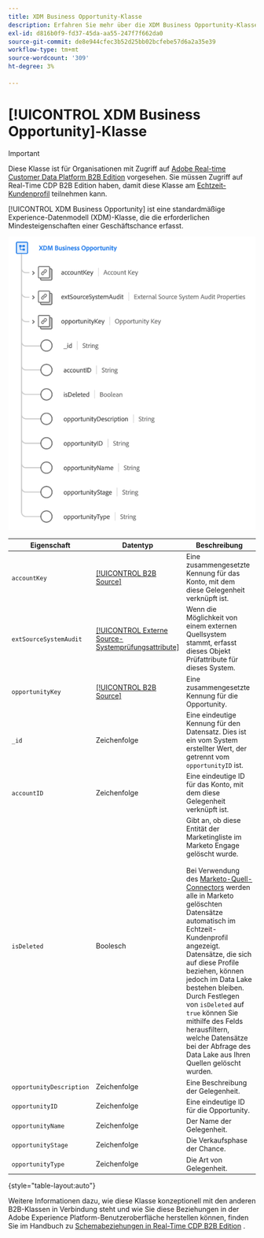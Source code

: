 ```yaml
---
title: XDM Business Opportunity-Klasse
description: Erfahren Sie mehr über die XDM Business Opportunity-Klasse im Experience-Datenmodell (XDM).
exl-id: d816b0f9-fd37-45da-aa55-247f7f662da0
source-git-commit: de8e944cfec3b52d25bb02bcfebe57d6a2a35e39
workflow-type: tm+mt
source-wordcount: '309'
ht-degree: 3%

---
```


# [!UICONTROL XDM Business Opportunity]-Klasse

>[!IMPORTANT]
>
>Diese Klasse ist für Organisationen mit Zugriff auf [Adobe Real-time Customer Data Platform B2B Edition](../../../rtcdp/b2b-overview.md) vorgesehen. Sie müssen Zugriff auf Real-Time CDP B2B Edition haben, damit diese Klasse am [Echtzeit-Kundenprofil](../../../profile/home.md) teilnehmen kann.

[!UICONTROL XDM Business Opportunity] ist eine standardmäßige Experience-Datenmodell (XDM)-Klasse, die die erforderlichen Mindesteigenschaften einer Geschäftschance erfasst.

![Die Struktur der XDM Business Opportunity-Klasse, wie sie in der Benutzeroberfläche angezeigt wird](../../images/classes/b2b/business-opportunity.png)

| Eigenschaft | Datentyp | Beschreibung |
| --- | --- | --- |
| `accountKey` | [[!UICONTROL B2B Source]](../../data-types/b2b-source.md) | Eine zusammengesetzte Kennung für das Konto, mit dem diese Gelegenheit verknüpft ist. |
| `extSourceSystemAudit` | [[!UICONTROL Externe Source-Systemprüfungsattribute]](../../data-types/external-source-system-audit-attributes.md) | Wenn die Möglichkeit von einem externen Quellsystem stammt, erfasst dieses Objekt Prüfattribute für dieses System. |
| `opportunityKey` | [[!UICONTROL B2B Source]](../../data-types/b2b-source.md) | Eine zusammengesetzte Kennung für die Opportunity. |
| `_id` | Zeichenfolge | Eine eindeutige Kennung für den Datensatz. Dies ist ein vom System erstellter Wert, der getrennt vom `opportunityID` ist. |
| `accountID` | Zeichenfolge | Eine eindeutige ID für das Konto, mit dem diese Gelegenheit verknüpft ist. |
| `isDeleted` | Boolesch | Gibt an, ob diese Entität der Marketingliste im Marketo Engage gelöscht wurde.<br><br>Bei Verwendung des [Marketo-Quell-Connectors](../../../sources/connectors/adobe-applications/marketo/marketo.md) werden alle in Marketo gelöschten Datensätze automatisch im Echtzeit-Kundenprofil angezeigt. Datensätze, die sich auf diese Profile beziehen, können jedoch im Data Lake bestehen bleiben. Durch Festlegen von `isDeleted` auf `true` können Sie mithilfe des Felds herausfiltern, welche Datensätze bei der Abfrage des Data Lake aus Ihren Quellen gelöscht wurden. |
| `opportunityDescription` | Zeichenfolge | Eine Beschreibung der Gelegenheit. |
| `opportunityID` | Zeichenfolge | Eine eindeutige ID für die Opportunity. |
| `opportunityName` | Zeichenfolge | Der Name der Gelegenheit. |
| `opportunityStage` | Zeichenfolge | Die Verkaufsphase der Chance. |
| `opportunityType` | Zeichenfolge | Die Art von Gelegenheit. |

{style="table-layout:auto"}

Weitere Informationen dazu, wie diese Klasse konzeptionell mit den anderen B2B-Klassen in Verbindung steht und wie Sie diese Beziehungen in der Adobe Experience Platform-Benutzeroberfläche herstellen können, finden Sie im Handbuch zu [Schemabeziehungen in Real-Time CDP B2B Edition](../../tutorials/relationship-b2b.md) .
